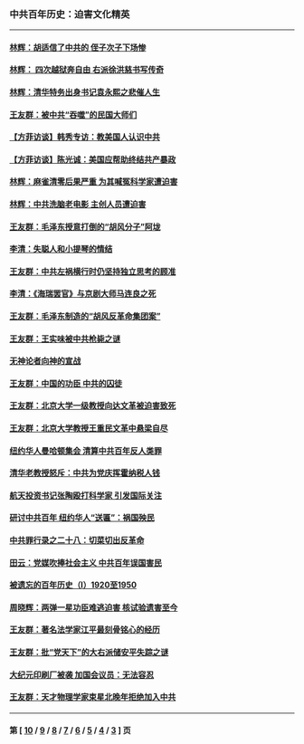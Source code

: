 ### 中共百年历史：迫害文化精英
---
#### [林辉：胡适信了中共的 侄子次子下场惨](../../pages/nf1176111/n14019760.md?07110430) 
#### [林辉： 四次越狱奔自由 右派徐洪慈书写传奇](../../pages/nf1176111/n14010438.md?07110430) 
#### [林辉：清华特务出身书记袁永熙之悲催人生](../../pages/nf1176111/n13997413.md?07110430) 
#### [王友群：被中共“吞噬”的民国大师们](../../pages/nf1176111/n13942620.md?07110430) 
#### [【方菲访谈】韩秀专访：教美国人认识中共](../../pages/nf1176111/n13821310.md?07110430) 
#### [【方菲访谈】陈光诚：美国应帮助终结共产暴政](../../pages/nf1176111/n13759521.md?07110430) 
#### [林辉：麻雀清零后果严重 为其喊冤科学家遭迫害](../../pages/nf1176111/n13746900.md?07110430) 
#### [林辉：中共洗脑老电影 主创人员遭迫害](../../pages/nf1176111/n13699437.md?07110430) 
#### [王友群：毛泽东授意打倒的“胡风分子”阿垅](../../pages/nf1176111/n13592541.md?07110430) 
#### [李清：失聪人和小提琴的情结](../../pages/nf1176111/n13459280.md?07110430) 
#### [王友群：中共左祸横行时仍坚持独立思考的顾准](../../pages/nf1176111/n13444722.md?07110430) 
#### [李清：《海瑞罢官》与京剧大师马连良之死](../../pages/nf1176111/n13412316.md?07110430) 
#### [王友群：毛泽东制造的“胡风反革命集团案”](../../pages/nf1176111/n13324909.md?07110430) 
#### [王友群：王实味被中共枪毙之谜](../../pages/nf1176111/n13307502.md?07110430) 
#### [无神论者向神的宣战](../../pages/nf1176111/n13281535.md?07110430) 
#### [王友群：中国的功臣 中共的囚徒](../../pages/nf1176111/n13291790.md?07110430) 
#### [王友群：北京大学一级教授向达文革被迫害致死](../../pages/nf1176111/n13150966.md?07110430) 
#### [王友群：北京大学教授王重民文革中悬梁自尽](../../pages/nf1176111/n13084645.md?07110430) 
#### [纽约华人曼哈顿集会 清算中共百年反人类罪](../../pages/nf1176111/n13084157.md?07110430) 
#### [清华老教授怒斥：中共为党庆挥霍纳税人钱](../../pages/nf1176111/n13071430.md?07110430) 
#### [航天投资书记张陶殴打科学家 引发国际关注](../../pages/nf1176111/n13069132.md?07110430) 
#### [研讨中共百年 纽约华人“送匾”：祸国殃民](../../pages/nf1176111/n13057367.md?07110430) 
#### [中共罪行录之二十八：切菜切出反革命](../../pages/nf1176111/n13030600.md?07110430) 
#### [田云：党媒吹捧社会主义 中共百年误国害民](../../pages/nf1176111/n13006682.md?07110430) 
#### [被遗忘的百年历史（I）1920至1950](../../pages/nf1176111/n12986411.md?07110430) 
#### [周晓辉：两弹一星功臣难逃迫害 核试验遗害至今](../../pages/nf1176111/n12974997.md?07110430) 
#### [王友群：著名法学家江平最刻骨铭心的经历](../../pages/nf1176111/n12970787.md?07110430) 
#### [王友群：批“党天下”的大右派储安平失踪之谜](../../pages/nf1176111/n12954229.md?07110430) 
#### [大纪元印刷厂被袭 加国会议员：无法容忍](../../pages/nf1176111/n12883028.md?07110430) 
#### [王友群：天才物理学家束星北晚年拒绝加入中共](../../pages/nf1176111/n12792913.md?07110430) 

---
#### 第 [ [10](./10.md?07110430) / [9](./9.md?07110430) / [8](./8.md?07110430) / [7](./7.md?07110430) / [6](./6.md?07110430) / [5](./5.md?07110430) / [4](./4.md?07110430) / [3](./3.md?07110430) ] 页
